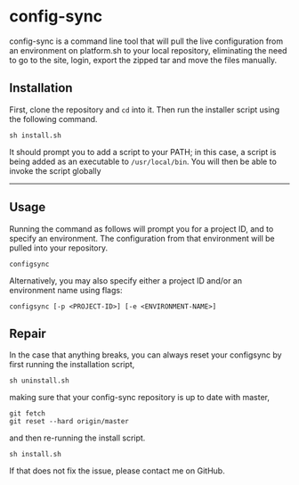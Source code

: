 # config-sync
config-sync is a command line tool that will pull the live configuration from an environment on platform.sh to your local repository, eliminating the need to go to the site, login, export the zipped tar and move the files manually.
## Installation
First, clone the repository and `cd` into it. Then run the installer script using the following command.
```shell
sh install.sh
```

It should prompt you to add a script to your PATH; in this case, a script is being added as an executable to `/usr/local/bin`. You will then be able to invoke the script globally 

-----

## Usage
Running the command as follows will prompt you for a project ID, and to specify an environment. The configuration from that environment will be pulled into your repository.
```shell
configsync
```
Alternatively, you may also specify either a project ID and/or an environment name using flags:
```shell
configsync [-p <PROJECT-ID>] [-e <ENVIRONMENT-NAME>]
```

## Repair
In the case that anything breaks, you can always reset your configsync by first running the installation script,
```shell
sh uninstall.sh
```
making sure that your config-sync repository is up to date with master,
```shell
git fetch
git reset --hard origin/master
```
and then re-running the install script.
```shell
sh install.sh
```
If that does not fix the issue, please contact me on GitHub.

